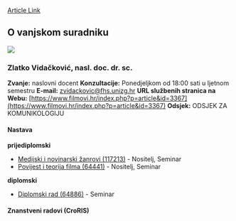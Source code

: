 [Article Link](https://www.fhs.hr/djelatnik/zlatko.vidackovic)

## O vanjskom suradniku
![](https://www.fhs.hr/images/users_profiles/zlatko%20vidackovic.jpg)
###  Zlatko Vidačković, nasl. doc. dr. sc. 
**Zvanje:**
naslovni docent 
**Konzultacije:**
Ponedjeljkom od 18:00 sati u ljetnom semestru
**E-mail:**
[zvidackovic@fhs.unizg.hr](javascript:startMail\('imqvpnbxvi@pus.fahmv.teu'\);)
**URL službenih stranica na Webu:**
[https://www.filmovi.hr/index.php?p=article&id=3367](https://www.filmovi.hr/index.php?p=article&id=3367)
**Odsjek:**
ODSJEK ZA KOMUNIKOLOGIJU 
#### Nastava
**prijediplomski**
  * [Medijski i novinarski žanrovi (117213)](https://www.fhs.hr/predmet/mnz) - Nositelj, Seminar
  * [Povijest i teorija filma (64441)](https://www.fhs.hr/predmet/ptf) - Nositelj, Seminar


**diplomski**
  * [Diplomski rad (64886)](https://www.fhs.hr/predmet/diprad_c) - Seminar


#### Znanstveni radovi (CroRIS)
